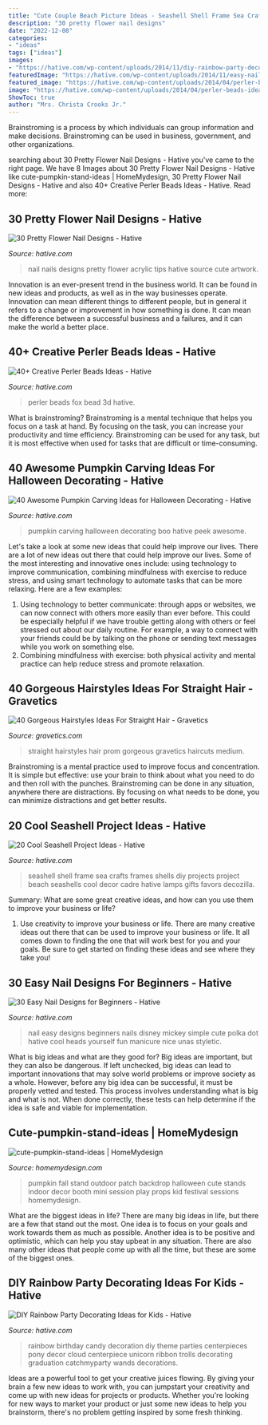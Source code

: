 ```yaml
---
title: "Cute Couple Beach Picture Ideas - Seashell Shell Frame Sea Crafts Frames Shells Diy Projects Project Beach Seashells Cool Decor Cadre Hative Lamps Gifts Favors Decozilla"
description: "30 pretty flower nail designs"
date: "2022-12-08"
categories:
- "ideas"
tags: ["ideas"]
images:
- "https://hative.com/wp-content/uploads/2014/11/diy-rainbow-party-decorating-ideas/4-candy-decoration.jpg"
featuredImage: "https://hative.com/wp-content/uploads/2014/11/easy-nail-designs/14-easy-nail-designs-for-beginners.jpg"
featured_image: "https://hative.com/wp-content/uploads/2014/04/perler-beads-ideas/43-fox-perler-beads.jpg"
image: "https://hative.com/wp-content/uploads/2014/04/perler-beads-ideas/43-fox-perler-beads.jpg"
ShowToc: true
author: "Mrs. Christa Crooks Jr."
---
```



Brainstroming is a process by which individuals can group information and make decisions. Brainstroming can be used in business, government, and other organizations.

	

		
searching about 30 Pretty Flower Nail Designs - Hative you've came to the right page. We have 8 Images about 30 Pretty Flower Nail Designs - Hative like cute-pumpkin-stand-ideas | HomeMydesign, 30 Pretty Flower Nail Designs - Hative and also 40+ Creative Perler Beads Ideas - Hative. Read more:
		
    
## 30 Pretty Flower Nail Designs - Hative

<img loading=lazy src="https://hative.com/wp-content/uploads/2014/11/flower-nail-designs/21-pretty-flower-nail-designs.jpg" onerror="this.onerror=null;this.src='https://tse4.mm.bing.net/th?id=OIP.OiwEHUA5MlejYNrhFGrAbAHaJ4&amp;pid=15.1';" alt="30 Pretty Flower Nail Designs - Hative">

_Source: hative.com_

>nail nails designs pretty flower acrylic tips hative source cute artwork. 

	

Innovation is an ever-present trend in the business world. It can be found in new ideas and products, as well as in the way businesses operate. Innovation can mean different things to different people, but in general it refers to a change or improvement in how something is done. It can mean the difference between a successful business and a failures, and it can make the world a better place.

    
## 40+ Creative Perler Beads Ideas - Hative

<img loading=lazy src="https://hative.com/wp-content/uploads/2014/04/perler-beads-ideas/43-fox-perler-beads.jpg" onerror="this.onerror=null;this.src='https://tse3.mm.bing.net/th?id=OIP.dmiTe7iBTwv9iPZDjWm64AHaG5&amp;pid=15.1';" alt="40+ Creative Perler Beads Ideas - Hative">

_Source: hative.com_

>perler beads fox bead 3d hative. 

	

What is brainstroming? Brainstroming is a mental technique that helps you focus on a task at hand. By focusing on the task, you can increase your productivity and time efficiency. Brainstroming can be used for any task, but it is most effective when used for tasks that are difficult or time-consuming.

    
## 40 Awesome Pumpkin Carving Ideas For Halloween Decorating - Hative

<img loading=lazy src="https://hative.com/wp-content/uploads/2014/10/pumpkin-carving-ideas/36-peek-a-boo.jpg" onerror="this.onerror=null;this.src='https://tse2.mm.bing.net/th?id=OIP.fLGVosCzVWFA8AS1ujKWEAHaHa&amp;pid=15.1';" alt="40 Awesome Pumpkin Carving Ideas for Halloween Decorating - Hative">

_Source: hative.com_

>pumpkin carving halloween decorating boo hative peek awesome. 

	

Let's take a look at some new ideas that could help improve our lives.
There are a lot of new ideas out there that could help improve our lives. Some of the most interesting and innovative ones include: using technology to improve communication, combining mindfulness with exercise to reduce stress, and using smart technology to automate tasks that can be more relaxing. Here are a few examples: 
1. Using technology to better communicate: through apps or websites, we can now connect with others more easily than ever before. This could be especially helpful if we have trouble getting along with others or feel stressed out about our daily routine. For example, a way to connect with your friends could be by talking on the phone or sending text messages while you work on something else. 
2. Combining mindfulness with exercise: both physical activity and mental practice can help reduce stress and promote relaxation.

    
## 40 Gorgeous Hairstyles Ideas For Straight Hair - Gravetics

<img loading=lazy src="https://www.gravetics.com/wp-content/uploads/2017/01/Cute-Straight-Hairstyles-For-Prom.jpg" onerror="this.onerror=null;this.src='https://tse3.mm.bing.net/th?id=OIP.GjryFaRGINqcN4_nD-JZGQHaKu&amp;pid=15.1';" alt="40 Gorgeous Hairstyles Ideas For Straight Hair - Gravetics">

_Source: gravetics.com_

>straight hairstyles hair prom gorgeous gravetics haircuts medium. 

	

Brainstroming is a mental practice used to improve focus and concentration. It is simple but effective: use your brain to think about what you need to do and then roll with the punches. Brainstroming can be done in any situation, anywhere there are distractions. By focusing on what needs to be done, you can minimize distractions and get better results.

    
## 20 Cool Seashell Project Ideas - Hative

<img loading=lazy src="https://hative.com/wp-content/uploads/2014/12/seashell-project-ideas/11-sea-shell-photo-frame.jpg" onerror="this.onerror=null;this.src='https://tse4.mm.bing.net/th?id=OIP.zg4oFNNHPHchdF10OVI2mQHaJ4&amp;pid=15.1';" alt="20 Cool Seashell Project Ideas - Hative">

_Source: hative.com_

>seashell shell frame sea crafts frames shells diy projects project beach seashells cool decor cadre hative lamps gifts favors decozilla. 

	

Summary: What are some great creative ideas, and how can you use them to improve your business or life?
1. Use creativity to improve your business or life.
There are many creative ideas out there that can be used to improve your business or life. It all comes down to finding the one that will work best for you and your goals. Be sure to get started on finding these ideas and see where they take you!

    
## 30 Easy Nail Designs For Beginners - Hative

<img loading=lazy src="https://hative.com/wp-content/uploads/2014/11/easy-nail-designs/14-easy-nail-designs-for-beginners.jpg" onerror="this.onerror=null;this.src='https://tse3.mm.bing.net/th?id=OIP.BXEyKYcs6zdx4CWZnkmKeQHaJ4&amp;pid=15.1';" alt="30 Easy Nail Designs for Beginners - Hative">

_Source: hative.com_

>nail easy designs beginners nails disney mickey simple cute polka dot hative cool heads yourself fun manicure nice unas styletic. 

	

What is big ideas and what are they good for?
Big ideas are important, but they can also be dangerous. If left unchecked, big ideas can lead to important innovations that may solve world problems or improve society as a whole. However, before any big idea can be successful, it must be properly vetted and tested. This process involves understanding what is big and what is not. When done correctly, these tests can help determine if the idea is safe and viable for implementation.

    
## Cute-pumpkin-stand-ideas | HomeMydesign

<img loading=lazy src="https://homemydesign.com/wp-content/uploads/2015/10/cute-pumpkin-stand-ideas.jpg" onerror="this.onerror=null;this.src='https://tse3.mm.bing.net/th?id=OIP.WsQ-bLmusRjBXi0C_vMYKgHaKZ&amp;pid=15.1';" alt="cute-pumpkin-stand-ideas | HomeMydesign">

_Source: homemydesign.com_

>pumpkin fall stand outdoor patch backdrop halloween cute stands indoor decor booth mini session play props kid festival sessions homemydesign. 

	

What are the biggest ideas in life?
There are many big ideas in life, but there are a few that stand out the most. One idea is to focus on your goals and work towards them as much as possible. Another idea is to be positive and optimistic, which can help you stay upbeat in any situation. There are also many other ideas that people come up with all the time, but these are some of the biggest ones.

    
## DIY Rainbow Party Decorating Ideas For Kids - Hative

<img loading=lazy src="https://hative.com/wp-content/uploads/2014/11/diy-rainbow-party-decorating-ideas/4-candy-decoration.jpg" onerror="this.onerror=null;this.src='https://tse2.mm.bing.net/th?id=OIP.GfTxgQhCKywEmuWykiSTCAHaLG&amp;pid=15.1';" alt="DIY Rainbow Party Decorating Ideas for Kids - Hative">

_Source: hative.com_

>rainbow birthday candy decoration diy theme parties centerpieces pony decor cloud centerpiece unicorn ribbon trolls decorating graduation catchmyparty wands decorations. 

	

Ideas are a powerful tool to get your creative juices flowing. By giving your brain a few new ideas to work with, you can jumpstart your creativity and come up with new ideas for projects or products. Whether you're looking for new ways to market your product or just some new ideas to help you brainstorm, there's no problem getting inspired by some fresh thinking.

